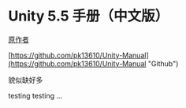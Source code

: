 # Unity 5.5 手册（中文版）

[原作者](https://github.com/nuysoft/Unity-Manual)

[https://github.com/pk13610/Unity-Manual](https://github.com/pk13610/Unity-Manual "Github")

貌似缺好多

testing testing ...

